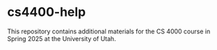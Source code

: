 # cs4400-help
This repository contains additional materials for the CS 4000 course in Spring 2025 at the University of Utah.
